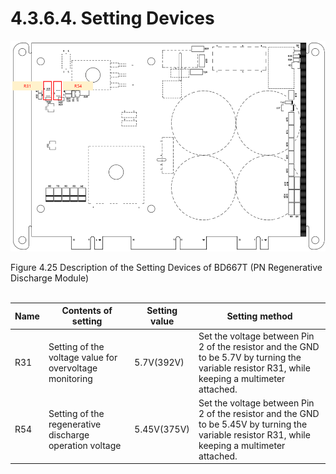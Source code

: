 ﻿# 4.3.6.4. Setting Devices

![](../../../_assets/4.3.6.4_BD667T_설정장치.png  )

Figure 4.25 Description of the Setting Devices of BD667T (PN Regenerative Discharge Module)
<br><br>


<table>
<thead>
  <tr>
    <th>Name</th>
    <th>Contents of setting</th>
    <th>Setting value</th>
    <th>Setting method</th>
  </tr>
</thead>
<tbody>
  <tr>
    <td>R31</td>
    <td>Setting of the voltage value for overvoltage monitoring</td>
    <td>5.7V(392V)</td>
    <td>Set the voltage between Pin 2 of the resistor and the GND to be 5.7V by turning the variable resistor R31, while keeping a multimeter attached.</td>
  </tr>
  <tr>
    <td>R54</td>
    <td>Setting of the regenerative discharge operation voltage</td>
    <td>5.45V(375V)</td>
    <td>Set the voltage between Pin 2 of the resistor and the GND to be 5.45V by turning the variable resistor R31, while keeping a multimeter attached.</td>
  </tr>
</tbody>
</table>


